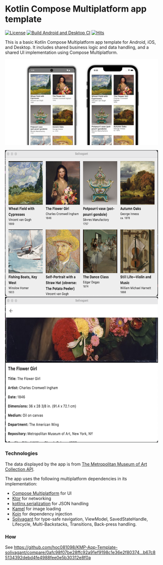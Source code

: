 # Kotlin Compose Multiplatform app template

[![License](https://img.shields.io/badge/License-Apache_2.0-blue.svg)](https://opensource.org/licenses/Apache-2.0)
[![Build Android and Desktop CI](https://github.com/hoc081098/KMP-Compose-App-Template-solivagant/actions/workflows/gradle.yml/badge.svg)](https://github.com/hoc081098/KMP-Compose-App-Template-solivagant/actions/workflows/gradle.yml)
[![Hits](https://hits.seeyoufarm.com/api/count/incr/badge.svg?url=https%3A%2F%2Fgithub.com%2Fhoc081098%2FKMP-App-Template-solivagant&count_bg=%2379C83D&title_bg=%23555555&icon=&icon_color=%23E7E7E7&title=hits&edge_flat=false)](https://hits.seeyoufarm.com)

This is a basic Kotlin Compose Multiplatform app template for Android, iOS, and Desktop.
It includes shared business logic and data handling, and a shared UI implementation using Compose Multiplatform.

![Screenshots of the app](images/screenshots.png)

<p align="center">

<img src="images/desktop_01.png" height="480" />

<img src="images/desktop_02.png" height="480" />
  
</p>

### Technologies

The data displayed by the app is from [The Metropolitan Museum of Art Collection API](https://metmuseum.github.io/).

The app uses the following multiplatform dependencies in its implementation:

- [Compose Multiplatform](https://jb.gg/compose) for UI
- [Ktor](https://ktor.io/) for networking
- [kotlinx.serialization](https://github.com/Kotlin/kotlinx.serialization) for JSON handling
- [Kamel](https://github.com/Kamel-Media/Kamel) for image loading
- [Koin](https://github.com/InsertKoinIO/koin) for dependency injection
- [Solivagant](https://github.com/hoc081098/solivagant) for type-safe navigation, ViewModel, SavedStateHandle, Lifecycle, Multi-Backstacks, Transitions, Back-press handling.

### How
See https://github.com/hoc081098/KMP-App-Template-solivagant/compare/0afc98f07be28ffc92a91ef9198c1e36e2f80374...b67c85134392debd4fe4988fee0e5b30312e8f0a
